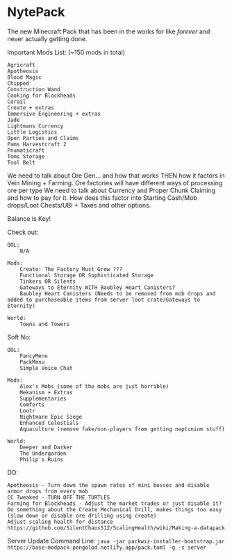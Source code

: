 # NytePack
The new Minecraft Pack that has been in the works for like *forever* and never actually getting done.

Important Mods List: (~150 mods in total)

    Agricraft
    Apotheosis
    Blood Magic
    Chipped
    Construction Wand
    Cooking for Blockheads
    Corail
    Create + extras
    Immersive Engineering + extras
    Jade
    Lightmans Currency
    Little Logistics
    Open Parties and Claims
    Pams Harvestcraft 2
    Pnumaticraft
    Toms Storage
    Tool Belt

We need to talk about Ore Gen... and how that works THEN how it factors in Vein Mining + Farming.
Ore factories will have different ways of processing ore per type
We need to talk about Currency and Proper Chunk Claiming and how to pay for it. How does this factor into Starting Cash/Mob drops/Loot Chests/UBI + Taxes and other options.

Balance is Key!

Check out:

    QOL:
        N/A

    Mods:
        Create: The Factory Must Grow ???
        Functional Storage OR Sophisticated Storage
        Tinkers OR Silents
        Gateways to Eternity WITH Baubley Heart Canisters?
        Baubley Heart Canisters (Needs to be removed from mob drops and added to purchaseable items from server loot crate/Gateways to Eternity)

    World:
        Towns and Towers

Soft No:

    QOL:
        FancyMenu
        PackMenu
        Simple Voice Chat

    Mods:
        Alex's Mobs (some of the mobs are just horrible)
        Mekanism + Extras
        Supplementaries
        Comforts
        Lootr
        Nightmare Epic Siege
        Enhanced Celestials
        Aquaculture (remove fake/non-players from getting neptunium stuff)

    World:
        Deeper and Darker
        The Undergarden
        Philip's Ruins

DO:

    Apotheosis - Turn down the spawn rates of mini bosses and disable armor drops from every mob
    CC Tweaked - TURN OFF THE TURTLES
    Farming for Blockheads - Adjust the market trades or just disable it?
    Do something about the Create Mechanical Drill, makes things too easy (slow down or disable ore drilling using create)
    Adjust scaling health for distance https://github.com/SilentChaos512/ScalingHealth/wiki/Making-a-datapack

Server Update Command Line:
`java -jar packwiz-installer-bootstrap.jar https://base-modpack-pengolod.netlify.app/pack.toml -g -s server`